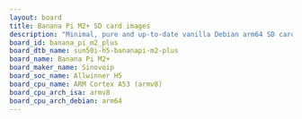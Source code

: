```yaml
---
layout: board
title: Banana Pi M2+ SD card images
description: "Minimal, pure and up-to-date vanilla Debian arm64 SD card images for Banana Pi M2+ by Sinovoip, SoC: Allwinner H5, CPU ISA: armv8"
board_id: banana_pi_m2_plus
board_dtb_name: sun50i-h5-bananapi-m2-plus
board_name: Banana Pi M2+
board_maker_name: Sinovoip
board_soc_name: Allwinner H5
board_cpu_name: ARM Cortex A53 (armv8)
board_cpu_arch_isa: armv8
board_cpu_arch_debian: arm64
---
```

